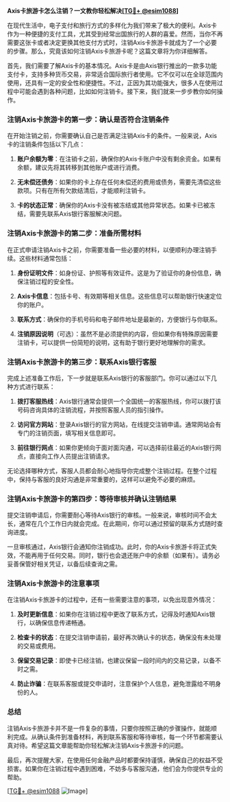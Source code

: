 **Axis卡旅游卡怎么注销？一文教你轻松解决[[TG💪+ @esim1088](https://t.me/s/esim1088)]**

在现代生活中，电子支付和旅行方式的多样化为我们带来了极大的便利。Axis卡作为一种便捷的支付工具，尤其受到经常出国旅行的人群的喜爱。然而，当你不再需要这张卡或者决定更换其他支付方式时，注销Axis卡旅游卡就成为了一个必要的步骤。那么，究竟该如何注销Axis卡旅游卡呢？这篇文章将为你详细解答。

首先，我们需要了解Axis卡的基本情况。Axis卡是由Axis银行推出的一款多功能支付卡，支持多种货币交易，非常适合国际旅行者使用。它不仅可以在全球范围内使用，还具有一定的安全性和便捷性。不过，正因为其功能强大，很多人在使用过程中可能会遇到各种问题，比如如何注销卡。接下来，我们就来一步步教你如何操作。

### 注销Axis卡旅游卡的第一步：确认是否符合注销条件

在开始注销之前，你需要确认自己是否满足注销Axis卡的条件。一般来说，Axis卡的注销条件包括以下几点：

1. **账户余额为零**：在注销卡之前，确保你的Axis卡账户中没有剩余资金。如果有余额，建议先将其转移到其他账户或进行消费。
   
2. **无未偿还债务**：如果你的卡上存在任何未偿还的费用或债务，需要先清偿这些款项。只有在所有欠款结清后，才能顺利注销卡。

3. **卡的状态正常**：确保你的Axis卡没有被冻结或其他异常状态。如果卡已被冻结，需要先联系Axis银行客服解决问题。

### 注销Axis卡旅游卡的第二步：准备所需材料

在正式申请注销Axis卡之前，你需要准备一些必要的材料，以便顺利办理注销手续。这些材料通常包括：

1. **身份证明文件**：如身份证、护照等有效证件。这是为了验证你的身份信息，确保注销过程的安全性。

2. **Axis卡信息**：包括卡号、有效期等相关信息。这些信息可以帮助银行快速定位你的账户。

3. **联系方式**：确保你的手机号码和电子邮件地址是最新的，方便银行与你联系。

4. **注销原因说明**（可选）：虽然不是必须提供的内容，但如果你有特殊原因需要注销卡，可以提供一份简短的说明，这有助于银行更好地理解你的需求。

### 注销Axis卡旅游卡的第三步：联系Axis银行客服

完成上述准备工作后，下一步就是联系Axis银行的客服部门。你可以通过以下几种方式进行联系：

1. **拨打客服热线**：Axis银行通常会提供一个全国统一的客服热线，你可以拨打该号码咨询具体的注销流程，并按照客服人员的指引操作。

2. **访问官方网站**：登录Axis银行的官方网站，在线提交注销申请。通常网站会有专门的注销页面，填写相关信息即可。

3. **前往银行网点**：如果你更倾向于面对面沟通，可以选择前往最近的Axis银行网点，直接向工作人员提出注销请求。

无论选择哪种方式，客服人员都会耐心地指导你完成整个注销过程。在整个过程中，保持与客服的良好沟通是非常重要的，这样可以避免不必要的麻烦。

### 注销Axis卡旅游卡的第四步：等待审核并确认注销结果

提交注销申请后，你需要耐心等待Axis银行的审核。一般来说，审核时间不会太长，通常在几个工作日内就会完成。在此期间，你可以通过预留的联系方式随时查询进度。

一旦审核通过，Axis银行会通知你注销成功。此时，你的Axis卡旅游卡将正式失效，不能再用于任何交易。同时，银行也会退还账户中的余额（如果有）。请务必妥善保管好相关凭证，以备后续查询之需。

### 注销Axis卡旅游卡的注意事项

在注销Axis卡旅游卡的过程中，还有一些需要注意的事项，以免出现意外情况：

1. **及时更新信息**：如果你在注销过程中更改了联系方式，记得及时通知Axis银行，以确保信息传递畅通。

2. **检查卡的状态**：在提交注销申请前，最好再次确认卡的状态，确保没有未处理的交易或费用。

3. **保留交易记录**：即使卡已经注销，也建议保留一段时间内的交易记录，以备不时之需。

4. **防止诈骗**：在联系客服或提交申请时，注意保护个人信息，避免泄露给不明身份的人。

### 总结

注销Axis卡旅游卡并不是一件复杂的事情，只要你按照正确的步骤操作，就能顺利完成。从确认条件到准备材料，再到联系客服和等待审核，每一个环节都需要认真对待。希望这篇文章能帮助你轻松解决注销Axis卡旅游卡的问题。

最后，再次提醒大家，在使用任何金融产品时都要保持谨慎，确保自己的权益不受损害。如果你在注销过程中遇到困难，不妨多与客服沟通，他们会为你提供专业的帮助。

[[TG💪+ @esim1088](https://t.me/s/esim1088) ![Image](https://i.postimg.cc/4NQfJmqS/Snipaste-2025-05-13-00-14-12.png)]